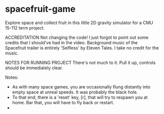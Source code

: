 # spacefruit-game
Explore space and collect fruit in this little 2D gravity simulator for a CMU 15-112 term project.

ACCREDITATION
Not changing the code! I just forgot to point out some credits that I should've had in the video.
Background music of the Spacefruit trailer is entirely 'Selfless' by Eleven Tales. I take no credit for the music.

NOTES FOR RUNNING PROJECT
There's not much to it. Pull it up, controls should be immediately clear.

Notes:
- As with many space games, you are occasionally flung distantly into empty space at unreal speeds. It was probably the black hole.
-   To that end, there is a 'reset' key, [r], that will try to respawn you at home. Bar that, you will have to fly back or restart.
- 